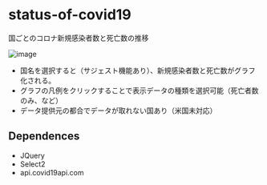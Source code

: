 # status-of-covid19
国ごとのコロナ新規感染者数と死亡数の推移


![image](https://user-images.githubusercontent.com/79554085/150882563-72f6d2fe-f5a7-47d5-9276-49e072adbcb1.png)

* 国名を選択すると（サジェスト機能あり）、新規感染者数と死亡数がグラフ化される。
* グラフの凡例をクリックすることで表示データの種類を選択可能（死亡者数のみ、など）
* データ提供元の都合でデータが取れない国あり（米国未対応）

## Dependences
* JQuery
* Select2
* api.covid19api.com
